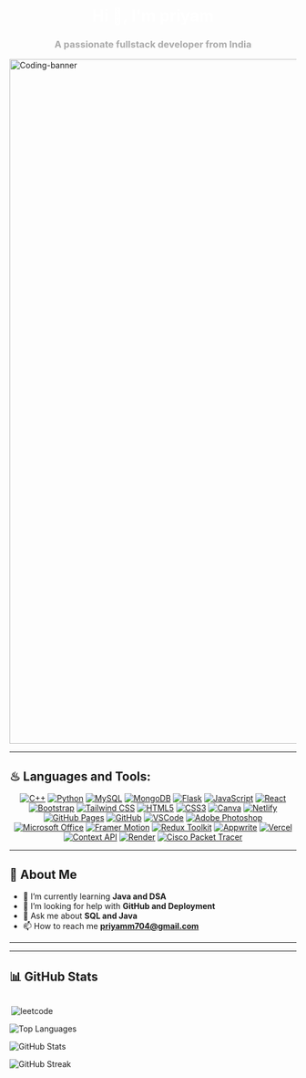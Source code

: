 <h1 align="center" style="color: #FFFFFF;">Hi 👋, I'm priyam</h1>
<h3 align="center" style="color: #A9A9A9;">A passionate fullstack developer from India</h3>
<img align="center" alt="Coding-banner" width="1200" src="https://64.media.tumblr.com/54805606e41234da265775f4ee8631ef/41d4a35f37c5abf1-f6/s1280x1920/c86995ddee2840dabfff99995367a58ed1382687.gifv">

---

## ♨ Languages and Tools:
<p align="center">
  <a href="https://isocpp.org/" target="_blank"><img src="https://img.shields.io/badge/C++-00599C?style=for-the-badge&logo=cplusplus&logoColor=white" alt="C++"></a>
  <a href="https://www.python.org/" target="_blank"><img src="https://img.shields.io/badge/Python-3776AB?style=for-the-badge&logo=python&logoColor=white" alt="Python"></a>
  <a href="https://www.mysql.com/" target="_blank"><img src="https://img.shields.io/badge/MySQL-4479A1?style=for-the-badge&logo=mysql&logoColor=white" alt="MySQL"></a>
  <a href="https://www.mongodb.com/" target="_blank"><img src="https://img.shields.io/badge/MongoDB-47A248?style=for-the-badge&logo=mongodb&logoColor=white" alt="MongoDB"></a>
  <a href="https://flask.palletsprojects.com/" target="_blank"><img src="https://img.shields.io/badge/Flask-000000?style=for-the-badge&logo=flask&logoColor=white" alt="Flask"></a>
  <a href="https://developer.mozilla.org/en-US/docs/Web/JavaScript" target="_blank"><img src="https://img.shields.io/badge/JavaScript-323330?style=for-the-badge&logo=javascript&logoColor=F7DF1E" alt="JavaScript"></a>
  <a href="https://reactjs.org/" target="_blank"><img src="https://img.shields.io/badge/React-20232A?style=for-the-badge&logo=react&logoColor=61DAFB" alt="React"></a>
  <a href="https://getbootstrap.com" target="_blank"><img src="https://img.shields.io/badge/Bootstrap-563D7C?style=for-the-badge&logo=bootstrap&logoColor=white" alt="Bootstrap"></a>
  <a href="https://tailwindcss.com/" target="_blank"><img src="https://img.shields.io/badge/Tailwind_CSS-38B2AC?style=for-the-badge&logo=tailwind-css&logoColor=white" alt="Tailwind CSS"></a>
  <a href="https://www.w3.org/html/" target="_blank"><img src="https://img.shields.io/badge/HTML5-E34F26?style=for-the-badge&logo=html5&logoColor=white" alt="HTML5"></a>
  <a href="https://www.w3schools.com/css/" target="_blank"><img src="https://img.shields.io/badge/CSS3-1572B6?style=for-the-badge&logo=css3&logoColor=white" alt="CSS3"></a>
  <a href="https://www.canva.com/" target="_blank"><img src="https://img.shields.io/badge/Canva-%2300C4CC.svg?&style=for-the-badge&logo=Canva&logoColor=white" alt="Canva"></a>
  <a href="https://www.netlify.com/" target="_blank"><img src="https://img.shields.io/badge/Netlify-00C7B7?style=for-the-badge&logo=netlify&logoColor=white" alt="Netlify"></a>
  <a href="https://pages.github.com/" target="_blank"><img src="https://img.shields.io/badge/GitHub%20Pages-222222?style=for-the-badge&logo=GitHub%20Pages&logoColor=white" alt="GitHub Pages"></a>
  <a href="https://github.com/" target="_blank"><img src="https://img.shields.io/badge/GitHub-181717?style=for-the-badge&logo=github&logoColor=white" alt="GitHub"></a>
  <a href="https://code.visualstudio.com/" target="_blank"><img src="https://img.shields.io/badge/VSCode-0078D4?style=for-the-badge&logo=visual%20studio%20code&logoColor=white" alt="VSCode"></a>
  <a href="https://www.adobe.com/in/products/photoshop.html" target="_blank"><img src="https://img.shields.io/badge/Adobe%20Photoshop-31A8FF?style=for-the-badge&logo=Adobe%20Photoshop&logoColor=black" alt="Adobe Photoshop"></a>
  <a href="https://www.office.com/" target="_blank"><img src="https://img.shields.io/badge/Microsoft_Office-D83B01?style=for-the-badge&logo=microsoft-office&logoColor=white" alt="Microsoft Office"></a>
  <a href="https://www.framer.com/motion/" target="_blank"><img src="https://img.shields.io/badge/Framer%20Motion-0055FF?style=for-the-badge&logo=framer&logoColor=white" alt="Framer Motion"></a>
  <a href="https://redux-toolkit.js.org/" target="_blank"><img src="https://img.shields.io/badge/Redux%20Toolkit-764ABC?style=for-the-badge&logo=redux&logoColor=white" alt="Redux Toolkit"></a>
  <a href="https://appwrite.io/" target="_blank"><img src="https://img.shields.io/badge/Appwrite-F02E65?style=for-the-badge&logo=appwrite&logoColor=white" alt="Appwrite"></a>
  <a href="https://vercel.com/" target="_blank"><img src="https://img.shields.io/badge/Vercel-000000?style=for-the-badge&logo=vercel&logoColor=white" alt="Vercel"></a>
  <a href="https://reactjs.org/docs/context.html" target="_blank"><img src="https://img.shields.io/badge/Context%20API-61DAFB?style=for-the-badge&logo=react&logoColor=white" alt="Context API"></a>
  <a href="https://render.com/" target="_blank"><img src="https://img.shields.io/badge/Render-46E3B7?style=for-the-badge&logo=render&logoColor=white" alt="Render"></a>
  <a href="https://www.netacad.com/courses/packet-tracer" target="_blank"><img src="https://img.shields.io/badge/Cisco%20Packet%20Tracer-1BA0D7?style=for-the-badge&logo=cisco&logoColor=white" alt="Cisco Packet Tracer"></a>
</p>

---

## 🌟 About Me

- 🌱 I’m currently learning **Java and DSA**
- 🤝 I’m looking for help with **GitHub and Deployment**
- 💬 Ask me about **SQL and Java**
- 📫 How to reach me **priyamm704@gmail.com**

---


---

## 📊 GitHub Stats

<div style="display: flex; justify-content: space-between;">
   <div>
    <p align="">
      <img src="https://leetcode.card.workers.dev/priyamm704?theme=dark&font=source_code_pro&extension=null" alt="leetcode" align="right"/>
    </p>
  </div>
</div>
  <!-- Left Side - GitHub Stats and Streak -->
  <div>
    <p align="">
      <img src="https://github-readme-stats.vercel.app/api/top-langs?username=priyamm704&show_icons=true&locale=en&layout=compact&theme=tokyonight" alt="Top Languages" />
    </p>
    <p align="">
      <img src="https://github-readme-stats.vercel.app/api?username=priyamm704&show_icons=true&locale=en&theme=tokyonight" alt="GitHub Stats" />
    </p>
    <p align="">
      <img src="https://github-readme-streak-stats.herokuapp.com/?user=priyamm704&theme=tokyonight" alt="GitHub Streak" />
    </p>
  </div>


